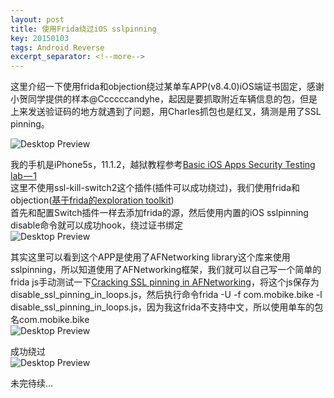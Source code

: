 ```yaml
---
layout: post
title: 使用Frida绕过iOS sslpinning
key: 20150103
tags: Android Reverse
excerpt_separator: <!--more-->
---
```

这里介绍一下使用frida和objection绕过某单车APP(v8.4.0)iOS端证书固定，感谢小贺同学提供的样本@Ccccccandyhe，起因是要抓取附近车辆信息的包，但是上来发送验证码的地方就遇到了问题，用Charles抓包也是红叉，猜测是用了SSL pinning。
<!--more-->
![Desktop Preview](https://raw.githubusercontent.com/la0s/la0s.github.io/master/screenshots/20181102.1.jpg)

我的手机是iPhone5s，11.1.2，越狱教程参考[Basic iOS Apps Security Testing lab — 1](https://medium.com/ehsahil/basic-ios-apps-security-testing-lab-1-2bf37c2a7d15)  
这里不使用ssl-kill-switch2这个插件(插件可以成功绕过)，我们使用frida和objection([基于frida的exploration toolkit](https://github.com/sensepost/objection))  
首先和配置Switch插件一样去添加frida的源，然后使用内置的iOS sslpinning disable命令就可以成功hook，绕过证书绑定  
![Desktop Preview](https://raw.githubusercontent.com/la0s/la0s.github.io/master/screenshots/20181102.2.png)

其实这里可以看到这个APP是使用了AFNetworking library这个库来使用sslpinning，所以知道使用了AFNetworking框架，我们就可以自己写一个简单的frida js手动测试一下[Cracking SSL pinning in AFNetworking](https://kov4l3nko.github.io/blog/2018-06-17-afnetwork-disable-ssl-pinning/)，将这个js保存为disable_ssl_pinning_in_loops.js，然后执行命令frida -U -f  com.mobike.bike  -l disable_ssl_pinning_in_loops.js，因为我这frida不支持中文，所以使用单车的包名com.mobike.bike  
![Desktop Preview](https://raw.githubusercontent.com/la0s/la0s.github.io/master/screenshots/20181102.3.png)

成功绕过  
![Desktop Preview](https://raw.githubusercontent.com/la0s/la0s.github.io/master/screenshots/20181102.4.jpg)

未完待续...
